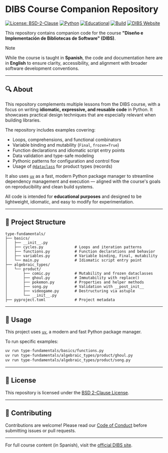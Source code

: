 # DIBS Course Companion Repository

[![License: BSD-2-Clause](https://img.shields.io/badge/License-BSD%202--Clause-blue.svg)](./LICENSE)
[![Python](https://img.shields.io/badge/Python-3.10%2B-blue?logo=python)](https://www.python.org/downloads/)
[![Educational](https://img.shields.io/badge/purpose-educational-yellow)](https://dibs.pages.dev)
[![Build](https://img.shields.io/badge/status-stable-brightgreen)]()
[![DIBS Website](https://img.shields.io/badge/website-dibs.ravenhill.cl-purple)](https://dibs.ravenhill.cl)

This repository contains companion code for the course **"Diseño e Implementación de Bibliotecas de Software" (DIBS)**.

>[!note]
> While the course is taught in **Spanish**, the code and documentation here are in **English** to ensure clarity, accessibility, and alignment with broader software development conventions.

---

## 🔍 About

This repository complements multiple lessons from the DIBS course, with a focus on writing **idiomatic, expressive, and reusable code** in Python. It showcases practical design techniques that are especially relevant when building libraries.

The repository includes examples covering:

- Loops, comprehensions, and functional combinators
- Variable binding and mutability (`Final`, `frozen=True`)
- Function declarations and idiomatic script entry points
- Data validation and type-safe modeling
- Pythonic patterns for configuration and control flow
- Usage of [`@dataclass`](https://docs.python.org/3/library/dataclasses.html) for product types (records)

It also uses [`uv`](https://github.com/astral-sh/uv) as a fast, modern Python package manager to streamline dependency management and execution — aligned with the course's goals on reproducibility and clean build systems.

All code is intended for **educational purposes** and designed to be lightweight, idiomatic, and easy to modify for experimentation.

---

## 📁 Project Structure

```text
type-fundamentals/
├── basics/
│   ├── __init__.py
│   ├── cycles.py              # Loops and iteration patterns
│   ├── functions.py           # Function declarations and behavior
│   ├── variables.py           # Variable binding, Final, mutability
│   └── main.py                # Idiomatic script entry point
├── algebraic_types/
│   └── product/
│       ├── comic.py           # Mutability and frozen dataclasses
│       ├── ghoul.py           # Immutability with replace()
│       ├── pokemon.py         # Properties and helper methods
│       ├── song.py            # Validation with __post_init__
│       ├── videogame.py       # Destructuring via astuple
│       └── __init__.py
├── pyproject.toml             # Project metadata
```

---

## 🧪 Usage

This project uses [`uv`](https://github.com/astral-sh/uv), a modern and fast Python package manager.

To run specific examples:

```bash
uv run type-fundamentals/basics/functions.py
uv run type-fundamentals/algebraic_types/product/ghoul.py
uv run type-fundamentals/algebraic_types/product/song.py
```

---

## 📝 License

This repository is licensed under the [BSD 2-Clause License](./LICENSE).

---

## 🤝 Contributing

Contributions are welcome! Please read our [Code of Conduct](./CODE_OF_CONDUCT.md) before submitting issues or pull requests.

---

For full course content (in Spanish), visit the [official DIBS site](https://dibs.ravenhill.cl).
